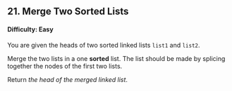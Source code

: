 ## 21. Merge Two Sorted Lists

#### Difficulty: Easy

You are given the heads of two sorted linked lists ```list1``` and ```list2```.

Merge the two lists in a one __sorted__ list. The list should be made by splicing together the nodes of the first two lists.

Return _the head of the merged linked list_.
